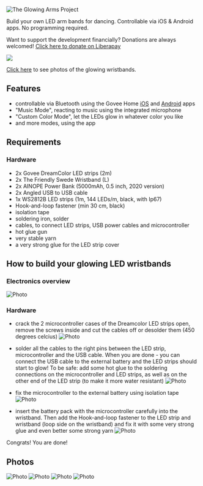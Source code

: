 ![The Glowing Arms Project](/headerimage.jpg "The Glowing Arms Project")

Build your own LED arm bands for dancing. Controllable via iOS &amp; Android apps. No programming required.

Want to support the development financially? Donations are always welcomed! 
[Click here to donate on Liberapay](https://liberapay.com/marcoEDU)

[<img src="http://img.shields.io/liberapay/receives/marcoEDU.svg?logo=liberapay">](https://liberapay.com/marcoEDU)

[Click here](#photos) to see photos of the glowing wristbands.

## Features

- controllable via Bluetooth using the Govee Home [iOS](https://apps.apple.com/us/app/govee-home/id1395696823) and [Android](https://play.google.com/store/apps/details?id=com.govee.home&hl=en) apps
- "Music Mode", reacting to music using the integrated microphone
- "Custom Color Mode", let the LEDs glow in whatever color you like
- and more modes, using the app


## Requirements

### Hardware

- 2x Govee DreamColor LED strips (2m)
- 2x The Friendly Swede Wristband (L)
- 2x AINOPE Power Bank (5000mAh, 0.5 inch, 2020 version)
- 2x Angled USB to USB cable
- 1x WS2812B LED strips (1m, 144 LEDs/m, black, with Ip67)
- Hook-and-loop fastener (min 30 cm, black)
- isolation tape
- soldering iron, solder
- cables, to connect LED strips, USB power cables and microcontroller
- hot glue gun
- very stable yarn
- a very strong glue for the LED strip cover

## How to build your glowing LED wristbands

### Electronics overview
![Photo](/diagram.jpg "Photo")

### Hardware

- crack the 2 microcontroller cases of the Dreamcolor LED strips open, remove the screws inside and cut the cables off or desolder them (450 degrees celcius)
![Photo](/photos/IMG_0451.jpeg "Photo")

- solder all the cables to the right pins between the LED strip, microcontroller and the USB cable. When you are done - you can connect the USB cable to the external battery and the LED strips should start to glow! To be safe: add some hot glue to the soldering connections on the microcontroller and LED strips, as well as on the other end of the LED strip (to make it more water resistant)
![Photo](/photos/IMG_0455.jpeg "Photo")

- fix the microcontroller to the external battery using isolation tape
![Photo](/photos/IMG_0457.jpeg "Photo")

- insert the battery pack with the microcontroller carefully into the wristband. Then add the Hook-and-loop fastener to the LED strip and wristband (loop side on the wristband) and fix it with some very strong glue and even better some strong yarn
![Photo](/photos/IMG_0463.jpeg "Photo")

Congrats! You are done!

## Photos

![Photo](/photos/IMGP0520.jpeg "Photo")
![Photo](/photos/IMGP0521.jpeg "Photo")
![Photo](/photos/IMGP0527.jpeg "Photo")
![Photo](/photos/IMGP0528.jpeg "Photo")
